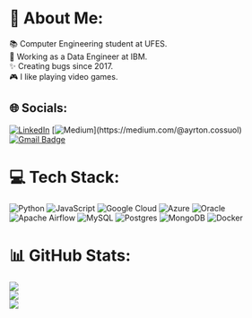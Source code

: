 # 💫 About Me:
📚 Computer Engineering student at UFES.<br>💼 Working as a Data Engineer at IBM.<br>✨ Creating bugs since 2017.<br>🎮 I like playing video games.<br>


## 🌐 Socials:
[![LinkedIn](https://img.shields.io/badge/LinkedIn-0077B5?style=for-the-badge&logo=linkedin&logoColor=white)](https://www.linkedin.com/in/ayrton-cossuol/) 
[![Medium](https://img.shields.io/badge/Medium-12100E?style=for-the-badge&logo=medium&logoColor=white")](https://medium.com/@ayrton.cossuol)
[![Gmail Badge](https://img.shields.io/badge/Gmail-D14836?style=for-the-badge&logo=gmail&logoColor=white&link=mailto:ayrton.cossuol@gmail.com)](mailto:ayrton.cossuol@gmail.com)

# 💻 Tech Stack:
![Python](https://img.shields.io/badge/python-3670A0?style=for-the-badge&logo=python&logoColor=ffdd54) ![JavaScript](https://img.shields.io/badge/javascript-%23323330.svg?style=for-the-badge&logo=javascript&logoColor=%23F7DF1E) ![Google Cloud](https://img.shields.io/badge/Google%20Cloud-%234285F4.svg?style=for-the-badge&logo=google-cloud&logoColor=white) ![Azure](https://img.shields.io/badge/azure-%230072C6.svg?style=for-the-badge&logo=azure-devops&logoColor=white) ![Oracle](https://img.shields.io/badge/Oracle-F80000?style=for-the-badge&logo=oracle&logoColor=white) ![Apache Airflow](https://img.shields.io/badge/Apache%20Airflow-017CEE?style=for-the-badge&logo=Apache%20Airflow&logoColor=white) ![MySQL](https://img.shields.io/badge/mysql-%2300f.svg?style=for-the-badge&logo=mysql&logoColor=white) ![Postgres](https://img.shields.io/badge/postgres-%23316192.svg?style=for-the-badge&logo=postgresql&logoColor=white) ![MongoDB](https://img.shields.io/badge/MongoDB-%234ea94b.svg?style=for-the-badge&logo=mongodb&logoColor=white) ![Docker](https://img.shields.io/badge/docker-%230db7ed.svg?style=for-the-badge&logo=docker&logoColor=white)
# 📊 GitHub Stats:
![](https://github-readme-stats.vercel.app/api?username=AyrtonCossuol&theme=dark&hide_border=false&include_all_commits=true&count_private=true)<br/>
![](https://github-readme-streak-stats.herokuapp.com/?user=AyrtonCossuol&theme=dark&hide_border=false)<br/>
![](https://github-readme-stats.vercel.app/api/top-langs/?username=AyrtonCossuol&theme=dark&hide_border=false&include_all_commits=true&count_private=true&layout=compact)
